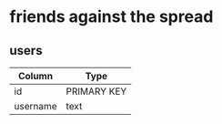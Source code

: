 # friends against the spread

## users

| Column  | Type |
| ------------- | ------------- |
| id | PRIMARY KEY  |
| username | text  |